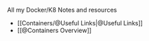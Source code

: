 All my Docker/K8 Notes and resources

- [[Containers/@Useful Links|@Useful Links]]
- [[@Containers Overview]]